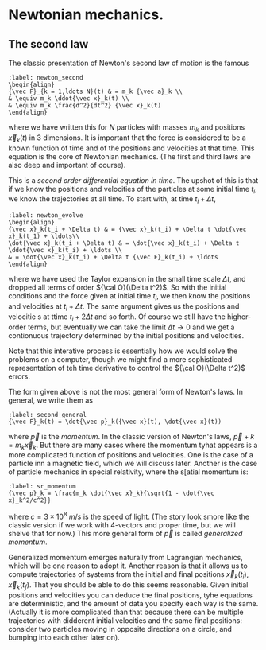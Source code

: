 # Newtonian mechanics.

## The second law 

The classic presentation of Newton's second law of motion is the famous

```{math}
:label: newton_second
\begin{align}
{\vec F}_{k = 1,ldots N}(t) & = m_k {\vec a}_k \\
& \equiv m_k \ddot{\vec x}_k(t) \\
& \equiv m_k \frac{d^2}{dt^2} {\vec x}_k(t)
\end{align}
```



where we have written this for $N$ particles with masses $m_k$ and positions ${\vec x}_k(t)$ in 3 dimensions. It is important that the force is considered to be a known function of time and of the positions and velocities at that time. This equation is the core of Newtonian mechanics. (The first and third laws are also deep and important of course).

This is a *second order differential equation in time*. The upshot of this is that if we know the positions and velocities of the particles at some initial time $t_i$, we know the trajectories at all time. To start with, at time $t_i + \Delta t$,

```{math}
:label: newton_evolve
\begin{align}
{\vec x}_k(t_i + \Delta t) & = {\vec x}_k(t_i) + \Delta t \dot{\vec x}_k(t_1) + \ldots\\
\dot{\vec x}_k(t_i + \Delta t) & = \dot{\vec x}_k(t_i) + \Delta t \ddot{\vec x}_k(t_i) + \ldots \\
& = \dot{\vec x}_k(t_i) + \Delta t {\vec F}_k(t_i) + \ldots
\end{align}
```

where we have used the Taylor expansion in the small time scale $\Delta t$, and dropped all terms of order ${\cal O}(\Delta t^2)$. So with the initial conditions and the force given at initial time $t_i$, we then know the positions and velocities at $t_i + \Delta t$. The same argument gives us the positions and velocitie s at ttime $t_i + 2 \Delta t$ and so forth. Of course we still have the higher-order terms, but eventually we can take the limit $\Delta t \to 0$ and we get a contionuous trajectory determined by the initial positions and velocities.

Note that this interative process is essentially how we would solve the problems on a computer, though we might find a more sophisticated representation of teh time derivative to control the ${\cal O}(\Delta t^2)$ errors.

The form given above is not the most general form of Newton's laws. In general, we write them as

```{math}
:label: second_general
{\vec F}_k(t) = \dot{\vec p}_k({\vec x}(t), \dot{\vec x}(t))
```

where ${\vec p}$ is the *momentum*. In the classic version of Newton's laws, ${\vec p}+k = m_k {\vec x}_k$. But there are many cases where the momentum tyhat appears is a more complicated function of positions and velocities. One is the case of a particle inn a magnetic field, which we will discuss later. Another is the case of particle mechanics in special relativity, where the s[atial momentum is:

```{math}
:label: sr_momentum
{\vec p}_k = \frac{m_k \dot{\vec x}_k}{\sqrt{1 - \dot{\vec x}_k^2/c^2}}
```

where $c = 3\times 10^8\ m/s$ is the speed of light. (The story look smore like the classic version if we work with 4-vectors and proper time, but we will shelve that for now.) This more general form of ${\vec p}$ is called *generalized momentum*.

Generalized momentum emerges naturally from Lagrangian mechanics, which will be one reason to adopt it. Another reason is that it allows us to compute trajectories of systems from the initial and final positions ${\vec x}_k(t_i), {\vec x}_k(t_f)$. That you should be able to do this seems reasonable. Given initial positions and velocities you can deduce the final positions, tyhe equations are deterministic, and the amount of data you specify each way is the same. (Actually it is more complicated than that because there can be multiple trajectories with didderent initial velocities and the same final positions: consider two particles moving in opposite directions on a circle, and bumping into each other later on).


